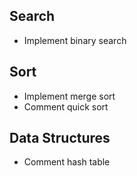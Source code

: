 ## Search
* Implement binary search

## Sort
* Implement merge sort
* Comment quick sort

## Data Structures
* Comment hash table